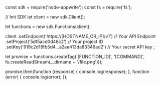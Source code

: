 const sdk = require('node-appwrite');
const fs = require('fs');

// Init SDK
let client = new sdk.Client();

let functions = new sdk.Functions(client);

client
    .setEndpoint('https://[HOSTNAME_OR_IP]/v1') // Your API Endpoint
    .setProject('5df5acd0d48c2') // Your project ID
    .setKey('919c2d18fb5d4...a2ae413da83346ad2') // Your secret API key
;

let promise = functions.createTag('[FUNCTION_ID]', '[COMMAND]', fs.createReadStream(__dirname + '/file.png')));

promise.then(function (response) {
    console.log(response);
}, function (error) {
    console.log(error);
});